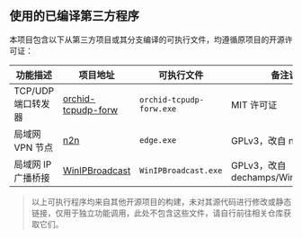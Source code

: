 ## 使用的已编译第三方程序

本项目包含以下从第三方项目或其分支编译的可执行文件，均遵循原项目的开源许可证：

| 功能描述           | 项目地址                                                                 | 可执行文件           | 备注说明           |
|--------------------|--------------------------------------------------------------------------|----------------------|--------------------|
| TCP/UDP 端口转发器 | [orchid-tcpudp-forw](https://github.com/5656565566/orchid-tcpudp-forw)   | `orchid-tcpudp-forw.exe` | MIT 许可证         |
| 局域网 VPN 节点    | [n2n](https://github.com/5656565566/n2n)                                 | `edge.exe`           | GPLv3，改自 ntop/n2n |
| 局域网 IP 广播桥接 | [WinIPBroadcast](https://github.com/5656565566/WinIPBroadcast)           | `WinIPBroadcast.exe` | GPLv3，改自 dechamps/WinIPBroadcast  |

>  以上可执行程序均来自其他开源项目的构建，未对其源代码进行修改或静态链接，仅用于独立功能调用，此处不包含这些文件，请自行前往相关仓库获取它们。
